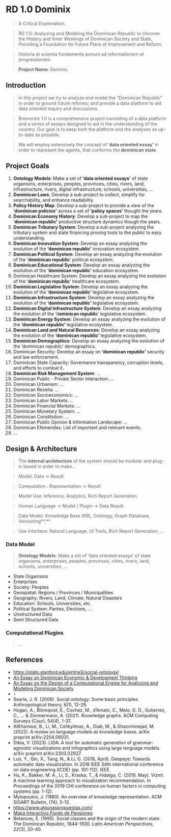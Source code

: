 # RD 1.0 Dominix

> A Critical Examination.

> RD 1.0: Analyzing and Modeling the Dominican Republic to Uncover the History and Inner Workings of Dominican Society and State, Providing a Foundation for Future Plans of Improvement and Reform.

> Historia et scientia fundamenta ponunt ad reformationem et progressionem.

> **Project Name**: Dominix.

## Introduction

> In this project we try to analyze and model the “Dominican Republic” in order to ground future reforms;  and  provide a data platform to aid data oriented inquiry and  discussions.
> 

> Bremontix 1.0 is a comprehensive project consisting of a data platform and a series of essays designed to aid in the understanding of the country. Our goal is to keep both the platform and the analyses as up-to-date as possible.
> 

> We will employ extensively the concept of **‘data oriented essay’**  in order to represent the agents, that conforms the **dominican state**.
>

## Project Goals

1. **Ontology Models**:  Make a set of **‘data oriented essays’** of state organisms, enterprises, peoples, provinces, cities, rivers, land, infrastructure, rivers,  digital infrastructure,  schools, universities, …
2. **Dominican Laws**: Develop a sub-project to collect, simplify for searchability, and enhance readability.
3. **Policy History Map**: Develop a sub-project  to provide a view of the **‘dominican policies’** across a set of **‘policy spaces’** thought the years.
4. **Dominican Economy History**:  Develop a sub-project to map the ‘**dominican republic’** productive structure dynamics though the years.
5. **Dominican Tributary System**:  Develop a sub-project  analyzing the tributary system and state financing proving tools to the public to easy understanding.
6. **Dominican Innovation System**:  Develop an essay analyzing the evolution of the **‘dominican republic’** innovation ecosystem.
7. **Dominican Political System**:  Develop an essay analyzing the evolution of the ‘**dominican republic**’ political ecosystem.
8. **Dominican Educational System**:  Develop an essay analyzing the evolution of the **‘dominican republic’** education ecosystem.
9. Dominican Healthcare System:  Develop an essay analyzing the evolution of the ‘**dominican republic**’ healthcare ecosystem.
10. **Dominican Legislative System**:  Develop an essay analyzing the evolution of the **‘dominican republic’** legislative ecosystem.
11. **Dominican Infrastructure System**:  Develop an essay analyzing the evolution of the **‘dominican republic’** legislative ecosystem.
12. **Dominican Digital Infrastructure System**:  Develop an essay analyzing the evolution of the ‘d**ominican republic**’ legislative ecosystem.
13. **Dominican Energy System**:  Develop an essay analyzing the evolution of the **‘dominican republic’** legislative ecosystem.
14. **Dominican Land and Natural Resources**:  Develop an essay analyzing the evolution of the **‘dominican republic’** legislative ecosystem.
15. **Dominican Demographics**:  Develop an essay analyzing the evolution of the ‘dominican republic’ demographics.
16.  Dominican Security: Develop an essay on **‘dominican republic’** security and law enforcement.
17. Dominican State Capacity:  Governance transparency, corruption levels, and efforts to combat it.
18. **Dominican Risk Management System**: …
19. Dominican Public - Private Sector Interaction: …
20. Dominican Urbanism: …
21. Dominican Reseña: …
22. Dominican Socioeconomics: …
23. Dominican Labor Markets: …
24. Dominican Financial Markets: …
25. Dominican Monetary System: …
26. Dominican Constitution: …
27. Dominican Public Opinion & Information Landscape: …
28. Dominican Efemerides: List of important and relevant events.
29. …

## Design & Architecture

> The **internal architecture** of the system should be modular and plug-in based in order to make…
> 

> Model: Data → Result.
> 

> Computation : Representation → Result
> 

> Model Use: Inference, Analytics, Rich Report Generation.
> 

> Human Language → Model / Plugin → Data Result.
> 

> Data Model: Knowledge Base (KB), Ontology, Graph Database, Versioning**,**
> 

> Use Interface:   Natural Language,  UI Tools,  Rich Report Generation, …
> 

### Data Model

> **Ontology Models**:  Make a set of ‘data oriented essays’ of state organisms, enterprises, peoples, provinces, cities, rivers, land, schools, universities, …
> 
- State Organisms
- Enterprises
- Society: Peoples
- Geospatial: Regions /  Provinces /  Municipalities
- Geography: Rivers,  Land, Climate, Natural Disasters
- Education: Schools, Universities, etc.
- Political System: Parties, Elections, …
- Unstructured Data
- Semi Structured Data

### Computational Plugins

> …

## References

- https://plato.stanford.edu/entrieS/social-ontology/
- [An Essay on Dominican Economic & Development Thinking](../../../Breviarium/an-essay-on-the-dominican-of-a-development-thinking.md)
- [An Essay on the Design of a Computational Engine for Analyzing and Modeling Dominican Society](../../../Breviarium/an-essay-on-the-design-of-a-computational-engine-for-analyzing-and-modeling-dominican-society.md)
- ‣
- Searle, J. R. (2006). Social ontology: Some basic principles. Anthropological theory, 6(1), 12-29.
- Hogan, A., Blomqvist, E., Cochez, M., d’Amato, C., Melo, G. D., Gutierrez, C., ... & Zimmermann, A. (2021). Knowledge graphs. ACM Computing Surveys (Csur), 54(4), 1-37.
- AlKhamissi, B., Li, M., Celikyilmaz, A., Diab, M., & Ghazvininejad, M. (2022). A review on language models as knowledge bases. arXiv preprint arXiv:2204.06031.
- Dibia, V. (2023). LIDA: A tool for automatic generation of grammar-agnostic visualizations and infographics using large language models. arXiv preprint arXiv:2303.02927.
- Luo, Y., Qin, X., Tang, N., & Li, G. (2018, April). Deepeye: Towards automatic data visualization. In 2018 IEEE 34th international conference on data engineering (ICDE) (pp. 101-112). IEEE.
- Hu, K., Bakker, M. A., Li, S., Kraska, T., & Hidalgo, C. (2019, May). Vizml: A machine learning approach to visualization recommendation. In Proceedings of the 2019 CHI conference on human factors in computing systems (pp. 1-12).
- Mylopoulos, J. (1980). An overview of knowledge representation. ACM SIGART Bulletin, (74), 5-12.
- https://www.algunaspropuestas.com/
- [Mapa Interactivo Fondo de Pensiones](https://www.sipen.gob.do/tablero-interactivo-mapa)
- Betances, E. (1995). Social classes and the origin of the modern state: The Dominican Republic, 1844-1930. *Latin American Perspectives*, *22*(3), 20-40.
